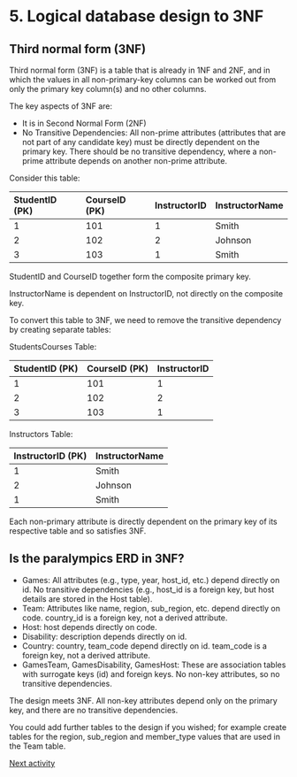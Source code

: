 # 5. Logical database design to 3NF

## Third normal form (3NF)

Third normal form (3NF) is a table that is already in 1NF and 2NF, and in which the values in all non-primary-key
columns can be worked out from only the primary key column(s) and no other columns.

The key aspects of 3NF are:

- It is in Second Normal Form (2NF)
- No Transitive Dependencies: All non-prime attributes (attributes that are not part of any candidate key) must be
  directly dependent on the primary key. There should be no transitive dependency, where a non-prime attribute depends
  on another non-prime attribute.

Consider this table:

| StudentID (PK)	 | CourseID (PK)	 | InstructorID	 | InstructorName |
|:----------------|:---------------|:--------------|:---------------|
| 1	              | 101	           | 1	            | Smith          |
| 2	              | 102	           | 2	            | Johnson        |
| 3	              | 103	           | 1	            | Smith          |

StudentID and CourseID together form the composite primary key.

InstructorName is dependent on InstructorID, not directly on the composite key.

To convert this table to 3NF, we need to remove the transitive dependency by creating separate tables:

StudentsCourses Table:

| StudentID (PK)	 | CourseID (PK)	 | InstructorID	 |
|:----------------|:---------------|:--------------|
| 1	              | 101	           | 1	            | 
| 2	              | 102	           | 2	            | 
| 3	              | 103	           | 1	            |

Instructors Table:

| InstructorID	(PK) | InstructorName |
|:------------------|:---------------|
| 1	                | Smith          |
| 2	                | Johnson        |
| 1	                | Smith          |

Each non-primary attribute is directly dependent on the primary key of its respective table and so satisfies 3NF.

## Is the paralympics ERD in 3NF?

- Games: All attributes (e.g., type, year, host_id, etc.) depend directly on id. No transitive dependencies (e.g.,
  host_id
  is a foreign key, but host details are stored in the Host table).
- Team: Attributes like name, region, sub_region, etc. depend directly on code. country_id is a foreign key, not a
  derived attribute.
- Host: host depends directly on code.
- Disability: description depends directly on id.
- Country: country, team_code depend directly on id. team_code is a foreign key, not a derived attribute.
- GamesTeam, GamesDisability, GamesHost: These are association tables with surrogate keys (id) and foreign keys. No
  non-key attributes, so no transitive dependencies.

The design meets 3NF. All non-key attributes depend only on the primary key, and there are no transitive dependencies.

You could add further tables to the design if you wished; for example create tables for the region, sub_region and 
member_type values that are used in the Team table.

[Next activity](3-07-logical-design-constraints-data.md)
